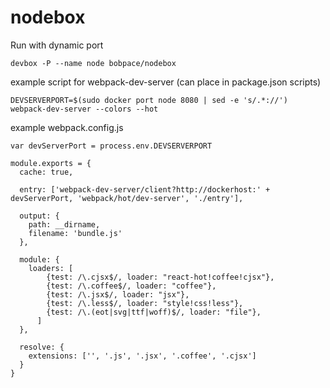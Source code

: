 # nodebox

Run with dynamic port

    devbox -P --name node bobpace/nodebox

example script for webpack-dev-server (can place in package.json scripts)

    DEVSERVERPORT=$(sudo docker port node 8080 | sed -e 's/.*://') webpack-dev-server --colors --hot

example webpack.config.js

    var devServerPort = process.env.DEVSERVERPORT

    module.exports = {
      cache: true,

      entry: ['webpack-dev-server/client?http://dockerhost:' + devServerPort, 'webpack/hot/dev-server', './entry'],

      output: {
        path: __dirname,
        filename: 'bundle.js'
      },

      module: {
        loaders: [
            {test: /\.cjsx$/, loader: "react-hot!coffee!cjsx"},
            {test: /\.coffee$/, loader: "coffee"},
            {test: /\.jsx$/, loader: "jsx"},
            {test: /\.less$/, loader: "style!css!less"},
            {test: /\.(eot|svg|ttf|woff)$/, loader: "file"},
          ]
      },

      resolve: {
        extensions: ['', '.js', '.jsx', '.coffee', '.cjsx']
      }
    }
